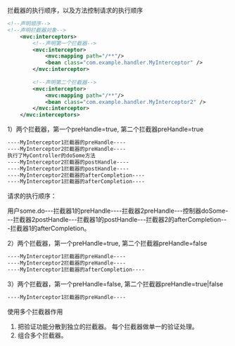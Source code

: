 拦截器的执行顺序，以及方法控制请求的执行顺序
```xml
<!--声明顺序-->
<!--声明拦截器对象-->
    <mvc:interceptors>
        <!--声明第一个拦截器-->
        <mvc:interceptor>
            <mvc:mapping path="/**"/>
            <bean class="com.example.handler.MyInterceptor" />
        </mvc:interceptor>
        
        <!--声明第二个拦截器-->
        <mvc:interceptor>
            <mvc:mapping path="/**"/>
            <bean class="com.example.handler.MyInterceptor2" />
        </mvc:interceptor>
    </mvc:interceptors>
```


1）两个拦截器，第一个preHandle=true, 第二个拦截器preHandle=true

```xml
----MyInterceptor1拦截器的preHandle----
----MyInterceptor2拦截器的preHandle----
执行了MyController的doSome方法
----MyInterceptor2拦截器的postHandle----
----MyInterceptor1拦截器的postHandle----
----MyInterceptor2拦截器的afterCompletion----
----MyInterceptor1拦截器的afterCompletion----
```

请求的执行顺序：

用户some.do---拦截器1的preHandle----拦截器2preHandle---控制器doSome---拦截器2postHandle---拦截器1的postHandle---拦截器2的afterCompletion---拦截器1的afterCompletion。



2）两个拦截器，第一个preHandle=true, 第二个拦截器preHandle=false

```xml
----MyInterceptor1拦截器的preHandle----
----MyInterceptor2拦截器的preHandle----
----MyInterceptor1拦截器的afterCompletion----
```





3）两个拦截器，第一个preHandle=false, 第二个拦截器preHandle=true|false

```xml
----MyInterceptor1拦截器的preHandle----
```



使用多个拦截器作用

1. 把验证功能分散到独立的拦截器。 每个拦截器做单一的验证处理。
2. 组合多个拦截器。 